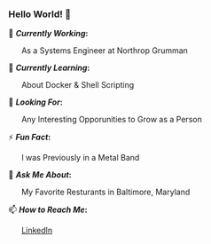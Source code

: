 ### Hello World! 👋


🔭 **_Currently Working_:** 

 &nbsp;&nbsp;&nbsp;&nbsp;&nbsp; 
 As a Systems Engineer at Northrop Grumman


🌱 **_Currently Learning_:** 

&nbsp;&nbsp;&nbsp;&nbsp;&nbsp; 
About Docker & Shell Scripting


🤔 **_Looking For_:** 

&nbsp;&nbsp;&nbsp;&nbsp;&nbsp; 
Any Interesting Opporunities to Grow as a Person


⚡ **_Fun Fact_:** 

&nbsp;&nbsp;&nbsp;&nbsp;&nbsp; 
I was Previously in a Metal Band


💬 **_Ask Me About_:** 

&nbsp;&nbsp;&nbsp;&nbsp;&nbsp; 
My Favorite Resturants in Baltimore, Maryland


📫 **_How to Reach Me_:** 

&nbsp;&nbsp;&nbsp;&nbsp;&nbsp; 
[LinkedIn](https://www.linkedin.com/in/justin-simmons-75736689/) 

<!--
**doyoupaytheone/doyoupaytheone** is a ✨ _special_ ✨ repository because its `README.md` (this file) appears on your GitHub profile.

Here are some ideas to get you started:

- 🔭 I’m currently working on ...
- 🌱 I’m currently learning ...
- 👯 I’m looking to collaborate on ...
- 🤔 I’m looking for help with ...
- 💬 Ask me about ...
- 📫 How to reach me: ...
- 😄 Pronouns: ...
- ⚡ Fun fact: ...
-->

